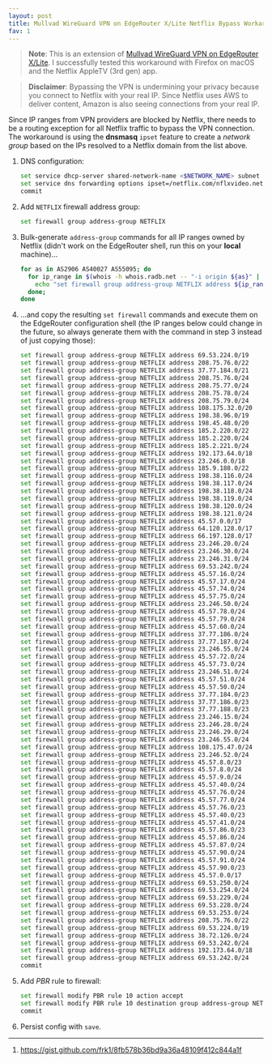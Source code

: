 ```yaml
---
layout: post
title: Mullvad WireGuard VPN on EdgeRouter X/Lite Netflix Bypass Workaround
fav: 1
---
```


> **Note**: This is an extension of [Mullvad WireGuard VPN on EdgeRouter X/Lite](/mullvad-wireguard-vpn-edgerouter-x-lite/).
> I successfully tested this workaround with Firefox on macOS and the Netflix AppleTV (3rd gen) app.  

> **Disclaimer**: Bypassing the VPN is undermining your privacy because you connect to Netflix with your real IP. Since Netflix uses AWS to deliver content, Amazon is also seeing connections from your real IP.

Since IP ranges from VPN providers are blocked by Netflix, there needs to be a routing exception for all Netflix traffic to bypass the VPN connection. The workaround is using the **dnsmasq** `ipset` feature to create a *network group* based on the IPs resolved to a Netflix domain from the list above.

1. DNS configuration:
   ```bash
   set service dhcp-server shared-network-name <$NETWORK_NAME> subnet <$LAN_SUBNET> dns-server <$ROUTER_LAN_IP>
   set service dns forwarding options ipset=/netflix.com/nflxvideo.net/NETFLIX
   commit
   ```
2. Add `NETFLIX` firewall address group:
   ```bash
   set firewall group address-group NETFLIX
   ```
3. Bulk-generate `address-group` commands for all IP ranges owned by Netflix (didn't work on the EdgeRouter shell, run this on your **local** machine)...
   ```bash
   for as in AS2906 AS40027 AS55095; do 
     for ip_range in $(whois -h whois.radb.net -- "-i origin ${as}" | grep -Eo "([0-9.]+){4}/[0-9]+" |uniq); do
       echo "set firewall group address-group NETFLIX address ${ip_range}";
     done;
   done
   ```
4. ...and copy the resulting `set firewall` commands and execute them on the EdgeRouter configuration shell (the IP ranges below could change in the future, so always generate them with the command in step 3 instead of just copying those):
   ```bash
   set firewall group address-group NETFLIX address 69.53.224.0/19
   set firewall group address-group NETFLIX address 208.75.76.0/22
   set firewall group address-group NETFLIX address 37.77.184.0/21
   set firewall group address-group NETFLIX address 208.75.76.0/24
   set firewall group address-group NETFLIX address 208.75.77.0/24
   set firewall group address-group NETFLIX address 208.75.78.0/24
   set firewall group address-group NETFLIX address 208.75.79.0/24
   set firewall group address-group NETFLIX address 108.175.32.0/20
   set firewall group address-group NETFLIX address 198.38.96.0/19
   set firewall group address-group NETFLIX address 198.45.48.0/20
   set firewall group address-group NETFLIX address 185.2.220.0/22
   set firewall group address-group NETFLIX address 185.2.220.0/24
   set firewall group address-group NETFLIX address 185.2.221.0/24
   set firewall group address-group NETFLIX address 192.173.64.0/18
   set firewall group address-group NETFLIX address 23.246.0.0/18
   set firewall group address-group NETFLIX address 185.9.188.0/22
   set firewall group address-group NETFLIX address 198.38.116.0/24
   set firewall group address-group NETFLIX address 198.38.117.0/24
   set firewall group address-group NETFLIX address 198.38.118.0/24
   set firewall group address-group NETFLIX address 198.38.119.0/24
   set firewall group address-group NETFLIX address 198.38.120.0/24
   set firewall group address-group NETFLIX address 198.38.121.0/24
   set firewall group address-group NETFLIX address 45.57.0.0/17
   set firewall group address-group NETFLIX address 64.120.128.0/17
   set firewall group address-group NETFLIX address 66.197.128.0/17
   set firewall group address-group NETFLIX address 23.246.20.0/24
   set firewall group address-group NETFLIX address 23.246.30.0/24
   set firewall group address-group NETFLIX address 23.246.31.0/24
   set firewall group address-group NETFLIX address 69.53.242.0/24
   set firewall group address-group NETFLIX address 45.57.16.0/24
   set firewall group address-group NETFLIX address 45.57.17.0/24
   set firewall group address-group NETFLIX address 45.57.74.0/24
   set firewall group address-group NETFLIX address 45.57.75.0/24
   set firewall group address-group NETFLIX address 23.246.50.0/24
   set firewall group address-group NETFLIX address 45.57.78.0/24
   set firewall group address-group NETFLIX address 45.57.79.0/24
   set firewall group address-group NETFLIX address 45.57.60.0/24
   set firewall group address-group NETFLIX address 37.77.186.0/24
   set firewall group address-group NETFLIX address 37.77.187.0/24
   set firewall group address-group NETFLIX address 23.246.55.0/24
   set firewall group address-group NETFLIX address 45.57.72.0/24
   set firewall group address-group NETFLIX address 45.57.73.0/24
   set firewall group address-group NETFLIX address 23.246.51.0/24
   set firewall group address-group NETFLIX address 45.57.51.0/24
   set firewall group address-group NETFLIX address 45.57.50.0/24
   set firewall group address-group NETFLIX address 37.77.184.0/23
   set firewall group address-group NETFLIX address 37.77.186.0/23
   set firewall group address-group NETFLIX address 37.77.188.0/23
   set firewall group address-group NETFLIX address 23.246.15.0/24
   set firewall group address-group NETFLIX address 23.246.28.0/24
   set firewall group address-group NETFLIX address 23.246.29.0/24
   set firewall group address-group NETFLIX address 23.246.55.0/24
   set firewall group address-group NETFLIX address 108.175.47.0/24
   set firewall group address-group NETFLIX address 23.246.52.0/24
   set firewall group address-group NETFLIX address 45.57.8.0/23
   set firewall group address-group NETFLIX address 45.57.8.0/24
   set firewall group address-group NETFLIX address 45.57.9.0/24
   set firewall group address-group NETFLIX address 45.57.40.0/24
   set firewall group address-group NETFLIX address 45.57.76.0/24
   set firewall group address-group NETFLIX address 45.57.77.0/24
   set firewall group address-group NETFLIX address 45.57.76.0/23
   set firewall group address-group NETFLIX address 45.57.40.0/23
   set firewall group address-group NETFLIX address 45.57.41.0/24
   set firewall group address-group NETFLIX address 45.57.86.0/23
   set firewall group address-group NETFLIX address 45.57.86.0/24
   set firewall group address-group NETFLIX address 45.57.87.0/24
   set firewall group address-group NETFLIX address 45.57.90.0/24
   set firewall group address-group NETFLIX address 45.57.91.0/24
   set firewall group address-group NETFLIX address 45.57.90.0/23
   set firewall group address-group NETFLIX address 45.57.0.0/17
   set firewall group address-group NETFLIX address 69.53.250.0/24
   set firewall group address-group NETFLIX address 69.53.254.0/24
   set firewall group address-group NETFLIX address 69.53.229.0/24
   set firewall group address-group NETFLIX address 69.53.228.0/24
   set firewall group address-group NETFLIX address 69.53.253.0/24
   set firewall group address-group NETFLIX address 208.75.76.0/22
   set firewall group address-group NETFLIX address 69.53.224.0/19
   set firewall group address-group NETFLIX address 38.72.126.0/24
   set firewall group address-group NETFLIX address 69.53.242.0/24
   set firewall group address-group NETFLIX address 192.173.64.0/18
   set firewall group address-group NETFLIX address 69.53.242.0/24
   commit
   ```
5. Add *PBR* rule to firewall:
   ```bash
   set firewall modify PBR rule 10 action accept
   set firewall modify PBR rule 10 destination group address-group NETFLIX
   commit
   ```
6. Persist config with `save`.

---
1. <https://gist.github.com/frk1/8fb578b36bd9a36a48109f412c844a1f>
